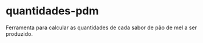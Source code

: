 # quantidades-pdm
Ferramenta para calcular as quantidades de cada sabor de pão de mel a ser produzido.
